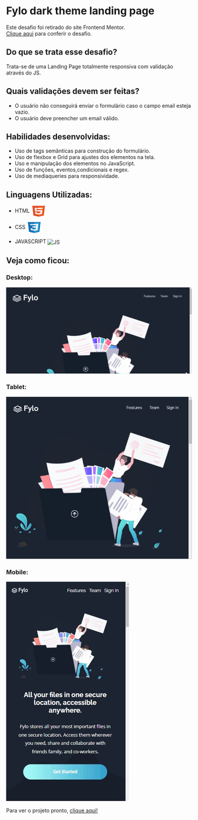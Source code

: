 # Fylo dark theme landing page
Este desafio foi retirado do site Frontend Mentor.<br>  [Clique aqui](https://www.frontendmentor.io/challenges/fylo-dark-theme-landing-page-5ca5f2d21e82137ec91a50fd) para conferir o desafio.

## Do que se trata esse desafio?
Trata-se de uma Landing Page totalmente responsiva com validação através do JS.

## Quais validações devem ser feitas?
- O usuário não conseguirá enviar o formulário caso o campo email esteja vazio.
- O usuário deve preencher um email válido.
  
## Habilidades desenvolvidas:
- Uso de tags semânticas para construção do formulário.
- Uso de flexbox e Grid para ajustes dos elementos na tela.
- Uso e manipulação dos elementos no JavaScript.
- Uso de funções, eventos,condicionais e regex.
- Uso de mediaqueries para responsividade.

## Linguagens Utilizadas:
- HTML <img align="center" alt="HTML" height="30" width="40" src="https://raw.githubusercontent.com/devicons/devicon/master/icons/html5/html5-original.svg">

- CSS  <img align="center" alt="CSS" height="30" width="40" src="https://raw.githubusercontent.com/devicons/devicon/master/icons/css3/css3-original.svg">

- JAVASCRIPT  <img align="center" alt="JS" height="30" width="40" src="https://cdn.jsdelivr.net/gh/devicons/devicon/icons/javascript/javascript-original.svg" />
          

## Veja como ficou:

### Desktop:
<img src="./src/videos-readme/fylo-dark-desktop.gif" alt="video da pagina em formato desktop">

### Tablet:
<img src="./src/videos-readme/fylo-dark-tablet.gif" alt="video da pagina em formato tablet">
 
### Mobile:
<img src="./src/videos-readme/fylo-dark-mobile (2).jpg" alt="video da pagina em formato mobile">

Para ver o projeto pronto, [clique aqui!](https://jessica-os.github.io/Fylo-dark-theme-landing-page-/)







